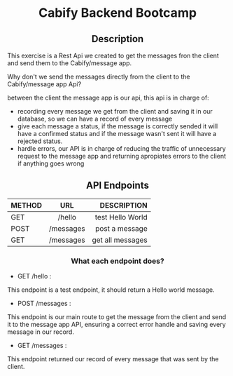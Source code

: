 <h1 align="center">Cabify Backend Bootcamp</h1>

<h2 align="center">Description</h2>

This exercise is a Rest Api we created to get the messages fron the client and send them to the Cabify/message app.
 
Why don't we send the messages directly from the client to the Cabify/message app Api?
 
between the client the message app is our api,
 this api is in charge of:
 
- recording every message we get from the client and saving it in our database, so we can have a record of every message
- give each message a status, if the message is correctly sended it will have a confirmed status and if the message wasn't sent it will have a rejected status.
- hardle errors, our API is in charge of reducing the traffic of unnecessary request to the message app and returning apropiates errors to the client if anything goes wrong


<h2 align="center"> API Endpoints</h2>

<div align="center"> 

| METHOD |             URL              |       DESCRIPTION |
| ------ | :--------------------------: | ----------------: |
| GET    |/hello                        | test Hello World  |
| POST   |/messages                     | post a message    |
| GET    |/messages                     | get all messages  |

</div>

<h3 align="center"> What each endpoint does?</h3>

- GET /hello :

This endpoint is a test endpoint, it should return a Hello world message.
 
- POST /messages :

This endpoint is our main route to get the message from the client and send it to the message app API, ensuring a correct error handle and saving every message in our record.
 
- GET /messages :
 
This endpoint returned our record of every message that was sent by the client.
 




